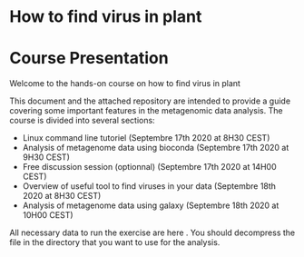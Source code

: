 # How to find virus in plant


# Course Presentation
Welcome to the hands-on course on how to find virus in plant

This document and the attached repository are intended to provide a guide covering some important features in the metagenomic data analysis. The course is divided into several sections: 

- Linux command line tutoriel (Septembre 17th 2020 at 8H30 CEST)
- Analysis of metagenome data using bioconda (Septembre 17th 2020 at 9H30 CEST)
- Free discussion session (optionnal) (Septembre 17th 2020 at 14H00 CEST)
- Overview of useful tool to find viruses in your data (Septembre 18th 2020 at 8H30 CEST)
- Analysis of metagenome data using galaxy (Septembre 18th 2020 at 10H00 CEST)



All necessary data to run the exercise are here . You should decompress the file in the directory that you want to use for the analysis.
